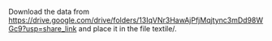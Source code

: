 Download the data from https://drive.google.com/drive/folders/13IqVNr3HawAjPfjMqjtync3mDd98WGc9?usp=share_link and place it in the file textile/. 
